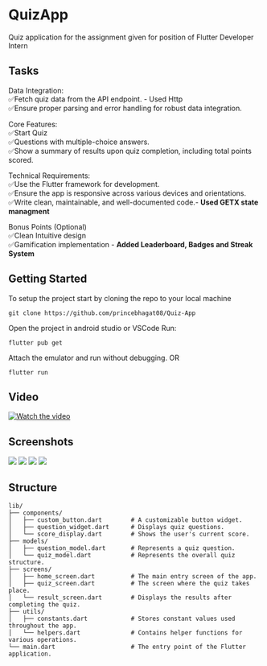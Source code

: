 # QuizApp

Quiz application for the assignment given for position of Flutter Developer Intern

## Tasks
<p>
Data Integration:<br>
✅Fetch quiz data from the API endpoint. - Used Http<br>
✅Ensure proper parsing and error handling for robust data integration. 
</p>

Core Features:<br>
✅Start Quiz<br>
✅Questions with multiple-choice answers.<br>
✅Show a summary of results upon quiz completion, including total points scored.<br>


Technical Requirements:<br>
✅Use the Flutter framework for development.<br>
✅Ensure the app is responsive across various devices and orientations.<br>
✅Write clean, maintainable, and well-documented code.- <b>Used GETX state managment</b><br>


Bonus Points (Optional)<br>
✅Clean Intuitive design<br>
✅Gamification implementation - <b>Added Leaderboard, Badges and Streak System</b><br>

## Getting Started
To setup the project start by cloning the repo to your local machine 
``` 
git clone https://github.com/princebhagat08/Quiz-App
```

Open the project in android studio or VSCode
Run:
```
flutter pub get
```

Attach the emulator and run without debugging.
OR
```
flutter run
```

## Video

[![Watch the video](https://i9.ytimg.com/vi_webp/7rf8BLjxUS0/mq2.webp?sqp=CPjBuLwG-oaymwEmCMACELQB8quKqQMa8AEB-AH-CYAC0AWKAgwIABABGEEgWShyMA8=&rs=AOn4CLA8T37hIEwvwmdlqu94aHPvTSdHVA)](https://youtu.be/7rf8BLjxUS0)






## Screenshots
<img src='https://github.com/princebhagat08/Quiz-App/blob/main/Screenshots/1.png'>
<img src='https://github.com/princebhagat08/Quiz-App/blob/main/Screenshots/2.png'>
<img src='https://github.com/princebhagat08/Quiz-App/blob/main/Screenshots/3.png'>
<img src='https://github.com/princebhagat08/Quiz-App/blob/main/Screenshots/4.png'>





## Structure 
```
lib/
├── components/
│   ├── custom_button.dart        # A customizable button widget.
│   ├── question_widget.dart      # Displays quiz questions.
│   └── score_display.dart        # Shows the user's current score.
├── models/
│   ├── question_model.dart       # Represents a quiz question.
│   └── quiz_model.dart           # Represents the overall quiz structure.
├── screens/
│   ├── home_screen.dart          # The main entry screen of the app.
│   ├── quiz_screen.dart          # The screen where the quiz takes place.
│   └── result_screen.dart        # Displays the results after completing the quiz.
├── utils/
│   ├── constants.dart            # Stores constant values used throughout the app.
│   └── helpers.dart              # Contains helper functions for various operations.
└── main.dart                     # The entry point of the Flutter application.
```


